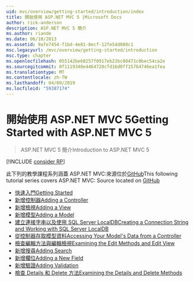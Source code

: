 ```yaml
---
uid: mvc/overview/getting-started/introduction/index
title: 開始使用 ASP.NET MVC 5 |Microsoft Docs
author: rick-anderson
description: ASP.NET MVC 5 簡介
ms.author: riande
ms.date: 06/10/2013
ms.assetid: 9afe7454-f1bd-4e81-8ecf-12fe54d080c1
msc.legacyurl: /mvc/overview/getting-started/introduction
msc.type: chapter
ms.openlocfilehash: 055142be60257f0917eb22bc08471c0bec54ca2e
ms.sourcegitcommit: 0f1119340e4464720cfd16d0ff15764746ea1fea
ms.translationtype: MT
ms.contentlocale: zh-TW
ms.lasthandoff: 04/09/2019
ms.locfileid: "59387174"
---
```

# <a name="getting-started-with-aspnet-mvc-5"></a><span data-ttu-id="8bfba-103">開始使用 ASP.NET MVC 5</span><span class="sxs-lookup"><span data-stu-id="8bfba-103">Getting Started with ASP.NET MVC 5</span></span>

> <span data-ttu-id="8bfba-104">ASP.NET MVC 5 簡介</span><span class="sxs-lookup"><span data-stu-id="8bfba-104">Introduction to ASP.NET MVC 5</span></span>

[!INCLUDE [consider RP](../../../../includes/razor.md)]

<span data-ttu-id="8bfba-105">此下列的教學課程系列涵蓋 ASP.NET MVC:來源位於[GitHub](https://github.com/aspnet/AspNetDocs/tree/master/aspnet/mvc/overview/getting-started/introduction/sample/MvcMovie/MvcMovie)</span><span class="sxs-lookup"><span data-stu-id="8bfba-105">This following tutorial series covers ASP.NET MVC: Source located on [GitHub](https://github.com/aspnet/AspNetDocs/tree/master/aspnet/mvc/overview/getting-started/introduction/sample/MvcMovie/MvcMovie)</span></span>

- [<span data-ttu-id="8bfba-106">快速入門</span><span class="sxs-lookup"><span data-stu-id="8bfba-106">Getting Started</span></span>](getting-started.md)
- [<span data-ttu-id="8bfba-107">新增控制器</span><span class="sxs-lookup"><span data-stu-id="8bfba-107">Adding a Controller</span></span>](adding-a-controller.md)
- [<span data-ttu-id="8bfba-108">新增檢視</span><span class="sxs-lookup"><span data-stu-id="8bfba-108">Adding a View</span></span>](adding-a-view.md)
- [<span data-ttu-id="8bfba-109">新增模型</span><span class="sxs-lookup"><span data-stu-id="8bfba-109">Adding a Model</span></span>](adding-a-model.md)
- [<span data-ttu-id="8bfba-110">建立連接字串以及使用 SQL Server LocalDB</span><span class="sxs-lookup"><span data-stu-id="8bfba-110">Creating a Connection String and Working with SQL Server LocalDB</span></span>](creating-a-connection-string.md)
- [<span data-ttu-id="8bfba-111">從控制器存取模型資料</span><span class="sxs-lookup"><span data-stu-id="8bfba-111">Accessing Your Model's Data from a Controller</span></span>](accessing-your-models-data-from-a-controller.md)
- [<span data-ttu-id="8bfba-112">檢查編輯方法與編輯檢視</span><span class="sxs-lookup"><span data-stu-id="8bfba-112">Examining the Edit Methods and Edit View</span></span>](examining-the-edit-methods-and-edit-view.md)
- [<span data-ttu-id="8bfba-113">新增搜尋</span><span class="sxs-lookup"><span data-stu-id="8bfba-113">Adding Search</span></span>](adding-search.md)
- [<span data-ttu-id="8bfba-114">新增欄位</span><span class="sxs-lookup"><span data-stu-id="8bfba-114">Adding a New Field</span></span>](adding-a-new-field.md)
- [<span data-ttu-id="8bfba-115">新增驗證</span><span class="sxs-lookup"><span data-stu-id="8bfba-115">Adding Validation</span></span>](adding-validation.md)
- [<span data-ttu-id="8bfba-116">檢查 Details 和 Delete 方法</span><span class="sxs-lookup"><span data-stu-id="8bfba-116">Examining the Details and Delete Methods</span></span>](examining-the-details-and-delete-methods.md)
